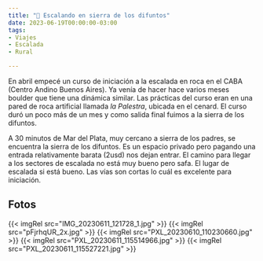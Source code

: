 ```yaml
---
title: "🧗 Escalando en sierra de los difuntos"
date: 2023-06-19T00:00:00-03:00
tags:
- Viajes
- Escalada
- Rural

---
```


En abril empecé un curso de iniciación a la escalada en roca en el CABA (Centro Andino Buenos Aires). Ya venía de hacer hace varios meses boulder que tiene una dinámica similar. Las prácticas del curso eran en una pared de roca artificial llamada *la Palestra*, ubicada en el cenard. El curso duró un poco más de un mes y como salida final fuimos a la sierra de los difuntos.

A 30 minutos de Mar del Plata, muy cercano a sierra de los padres, se encuentra la sierra de los difuntos. Es un espacio privado pero pagando una entrada relativamente barata (2usd) nos dejan entrar. El camino para llegar a los sectores de escalada no está muy bueno pero safa. El lugar de escalada si está bueno. Las vías son cortas lo cuál es excelente para iniciación. 


## Fotos

{{< imgRel src="IMG_20230611_121728_1.jpg" >}}
{{< imgRel src="pFjrhqUR_2x.jpg" >}}
{{< imgRel src="PXL_20230610_110230660.jpg" >}}
{{< imgRel src="PXL_20230611_115514966.jpg" >}}
{{< imgRel src="PXL_20230611_115527221.jpg" >}}